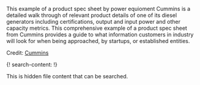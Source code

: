 
This example of a product spec sheet by power equioment Cummins is a detailed walk through of relevant product details of one of its diesel generators including certifications, output and input power and other capacity metrics. This comprehensive example of a product spec sheet from Cummins provides a guide to what information customers in industry will look for when being approached, by startups, or established entities.

Credit: [Cummins](https://www.cummins.com/)

{! search-content: !}

  This is hidden file content that can be searched.
